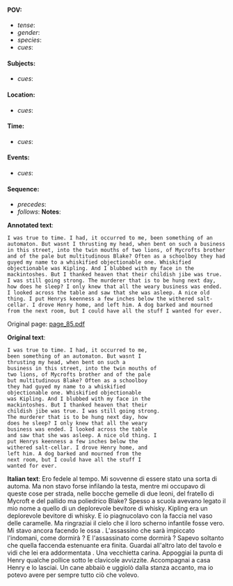 #### POV: 
  - *tense*:
  - *gender*:
  - *species*:
  - *cues*:
#### Subjects:
  - *cues*:
#### Location:
  - *cues*:
#### Time:
  - *cues*:
#### Events:
  - *cues*:
#### Sequence:
  - *precedes*: 
  - *follows*:
**Notes**:


**Annotated text**:
```
I was true to time. I had, it occurred to me, been something of an automaton. But wasnt I thrusting my head, when bent on such a business in this street, into the twin mouths of two lions, of Mycrofts brother and of the pale but multitudinous Blake? Often as a schoolboy they had guyed my name to a whiskified objectionable one. Whiskified objectionable was Kipling. And I blubbed with my face in the mackintoshes. But I thanked heaven that their childish jibe was true. I was still going strong. The murderer that is to be hung next day, how does he sleep? I only knew that all the weary business was ended. I looked across the table and saw that she was asleep. A nice old thing. I put Henrys keenness a few inches below the withered salt-cellar. I drove Henry home, and left him. A dog barked and mourned from the next room, but I could have all the stuff I wanted for ever. 
```

Original page:
[page_85.pdf](https://github.com/vigji/cainjb/blob/main/source_material/pages/page_85.pdf)

**Original text**:
```
I was true to time. I had, it occurred to me, 
been something of an automaton. But wasnt I 
thrusting my head, when bent on such a 
business in this street, into the twin mouths of 
two lions, of Mycrofts brother and of the pale 
but multitudinous Blake? Often as a schoolboy 
they had guyed my name to a whiskified 
objectionable one. Whiskified objectionable 
was Kipling. And I blubbed with my face in the 
mackintoshes. But I thanked heaven that their 
childish jibe was true. I was still going strong. 
The murderer that is to be hung next day, how 
does he sleep? I only knew that all the weary 
business was ended. I looked across the table 
and saw that she was asleep. A nice old thing. I 
put Henrys keenness a few inches below the 
withered salt-cellar. I drove Henry home, and 
left him. A dog barked and mourned from the 
next room, but I could have all the stuff I 
wanted for ever. 
```

**Italian text**:
Ero fedele al tempo. Mi sovvenne di essere stato una
sorta di automa. Ma non stavo forse infilando la
testa, mentre mi occupavo di queste cose per strada,
nelle bocche gemelle di due leoni, del fratello di
Mycroft e del pallido ma poliedrico Blake? Spesso
a scuola avevano legato il mio nome a quello di un
deplorevole bevitore di whisky. Kipling era un deplorevole
bevitore di whisky. E io piagnucolavo con la
faccia nel vaso delle caramelle. Ma ringraziai il cielo
che il loro scherno infantile fosse vero. Mi stavo
ancora facendo le ossa . L'assassino che sarà impiccato
l'indomani, come dormirà ? E l'assassinato come
dormirà ? Sapevo soltanto che quella faccenda estenuante
era finita. Guardai all'altro lato del tavolo e
vidi che lei era addormentata . Una vecchietta carina.
Appoggiai la punta di Henry qualche pollice sotto le
clavicole avvizzite. Accompagnai a casa Henry e lo lasciai.
Un cane abbaiò e uggiolò dalla stanza accanto,
ma io potevo avere per sempre tutto ciò che volevo.
